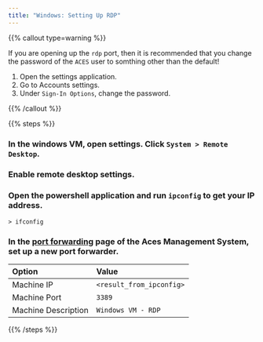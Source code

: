 ```yaml
---
title: "Windows: Setting Up RDP"
---
```


{{% callout type=warning %}}

If you are opening up the `rdp` port, then it is recommended that you change the
password of the `ACES` user to somthing other than the default!

1. Open the settings application.
1. Go to Accounts settings.
1. Under `Sign-In Options`, change the password.

{{% /callout %}}

{{% steps %}}

### In the windows VM, open settings. Click `System > Remote Desktop`.

### Enable remote desktop settings.

### Open the powershell application and run `ipconfig` to get your IP address.

```{filename=Powershell}
> ifconfig
```

### In the [port forwarding](https://ams.aces.umd.edu/user/port_forwarding) page of the Aces Management System, set up a new port forwarder.

| Option              | Value                    |
| :------------------ | :----------------------- |
| Machine IP          | `<result_from_ipconfig>` |
| Machine Port        | `3389`                   |
| Machine Description | `Windows VM - RDP`       |

{{% /steps %}}
